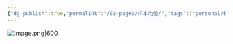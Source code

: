```yaml
---
{"dg-publish":true,"permalink":"/02-pages/样本均值/","tags":["personal/blog","概率论","概念"]}
---
```


![image.png|600](https://yelanyanyu-img-bed.oss-cn-hangzhou.aliyuncs.com/img/blog/2024/06/20240621154202.png)
